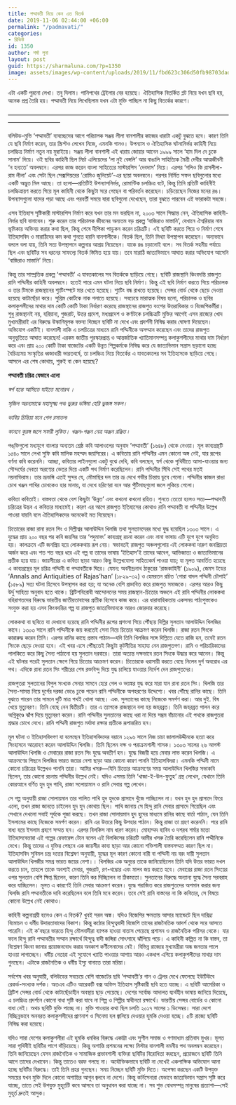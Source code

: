 ```yaml
---
title: পদ্মাবতী নিয়ে কেন এত বিতর্ক
date: 2019-11-06 02:44:00 +06:00
permalink: "/padmavati/"
categories:
- রিভিউ
id: 1350
author: শর্মা লুনা
layout: post
guid: https://sharmaluna.com/?p=1350
image: assets/images/wp-content/uploads/2019/11/fbd623c306d50fb98703dadd367ce4bb.jpg
---
```


এটা একটি পুরনো লেখা। তবু দিলাম। পানিপথের ট্রেইলার বের হয়েছে। ঐতিহাসিক বিতর্কিত প্লট নিয়ে যখন ছবি হয়, অনেক প্রশ্ন তৈরি হয়। পদ্মাবতী নিয়ে লিখেছিলাম যখন এটা মুক্তি পাচ্ছিল না কিছু বিতর্কের কারণে।

————————————————————————————————————————————–

বলিউড-মুভি ‘পদ্মাবতী’ ব্যবচ্ছেদের আগে পরিচালক সঞ্জয় লীলা বানশালীর কাজের ধারাটা একটু বুঝতে হবে। কারণ তিনি যে ছবি নির্মাণ করেন, তার স্ক্রিপ্টও লেখেন নিজে, এমনকি গানও। উপন্যাস ও ঐতিহাসিক ঘটনানির্ভর কাহিনী নিয়ে চলচ্চিত্র নির্মাণ নতুন নয় মুম্বাইয়ে। সঞ্জয় লীলা বানশালী এই ধারায় জোয়ার আনেন ১৯৯৯ সালে ‘হাম দিল দে চুকে সানাম’ দিয়ে। ওই ছবির কাহিনী ছিল মির্চা এলিয়েদের ‘লা নুই বেঙ্গলি’ আর বাঙালি সাহিত্যিক মৈত্রী দেবীর আত্মজীবনী ‘ন হন্যতে’ অবলম্বনে। এরপর কাজ করেন বাংলা সাহিত্যের মাস্টারপিস ‘দেবদাস’ নিয়ে। এরপর ‘গলিও কি রাসলীলা-রাম লীলা’ এবং সেটা ছিল সেক্সপিয়রের ‘রোমিও জুলিয়েট’-এর ছায়া অবলম্বনে। পরপর নির্মিত সফল ছবিগুলোর মধ্যে একটি অদ্ভুত মিল আছে। তা হলো—প্রতিটিই উপন্যাসনির্ভর, রোমান্টিক চলচ্চিত্র বটে, কিন্তু তিনি প্রতিটি কাহিনীই চলচ্চিত্রায়ণ করতে গিয়ে মূল কাহিনী থেকে কিছুটা সরে গেছেন বা পরিবর্তন করেছেন। চড়িয়েছেন নিজের মনের রঙ। উপন্যাসগুলো যাদের পড়া আছে এবং পরবর্তী সময়ে যারা ছবিগুলো দেখেছেন, তারা বুঝতে পারবেন এই ফারাকটা সহজে।

এসব ইতিহাস সৃষ্টিকারী মাস্টারপিস নির্মাণ করে যখন তার মন ভরছিল না, ২০০৩ সালে সিদ্ধান্ত নেন, ঐতিহাসিক কাহিনী-নির্ভর ছবি বানাবেন। শুরু করেন তার পরিচালক জীবনের অন্যতম বড় প্রকল্প ‘বাজিরাও মাস্তানি’, যেখানে ঐশ্বরিয়ার নাম ভূমিকায় অভিনয় করার কথা ছিল, কিন্তু শেষে দীপিকা পাডুকন করেন চরিত্রটি। এই ছবিটি করতে গিয়ে ও নির্মাণ শেষে ইতিহাসবিদ ও মারাঠিদের কম কথা শুনতে হয়নি বানশালীকে। বিতর্ক ছিল, তিনি মিথ্যা উপস্থাপন করেছেন। অন্যভাবে বললে বলা যায়, তিনি সত্য উপস্থাপনে কল্পনার আশ্রয় নিয়েছেন। যাকে রঙ চড়ানোই বলে। সব বিতর্ক সহনীয় পর্যায়ে ছিল এবং ছবিটির সব ধরনের সাফল্যে বিতর্ক স্তিমিত হয়ে যায়। তবে মারাঠি জাত্যভিমানে আঘাত করার অভিযোগ আসেনি ‘বাজিরাও মাস্তানি’ নিয়ে।

কিন্তু তার সাম্প্রতিক প্রকল্প ‘পদ্মাবতী’ এ যাবতকালের সব বিতর্ককে ছাড়িয়ে গেছে। ছবিটি রাজস্থানি কিংবদন্তি রাজপুত রানি পদ্মিনীর কাহিনী অবলম্বনে। হতেই পারে এমন ঘটনা নিয়ে ছবি নির্মাণ। কিন্তু এই ছবি নির্মাণ করতে গিয়ে পরিচালক ও তার টিমকে রাজস্থানের শ্যুটিংস্পটে মার খেতে হয়েছে। শ্যুটিং বন্ধ রাখতে হয়েছে। সেন্সর বোর্ড থেকে ছেড়ে দেওয়া হয়েছে কাটাছেঁড়া করে। সুপ্রিম কোর্টকে নাক গলাতে হয়েছে। সবচেয়ে মারাত্মক বিষয় হলো, পরিচালক ও ছবির কলাকুশলীদের মাথার দাম কোটি কোটি টাকা নির্ধারণ করেছে রাজস্থানের রাজপুত বংশের উত্তরাধিকার ও বিজেপিকর্মীরা। শুধু রাজস্থানই নয়, হরিয়ানা, গুজরাট, উত্তর প্রদেশ, মধ্যপ্রদেশ ও কর্ণাটকে চলচ্চিত্রটি মুক্তির আগেই এসব রাজ্যের খোদ মুখ্যমন্ত্রীরাই এর বিরুদ্ধে উস্কানিমূলক বক্তব্য দিচ্ছেন ছবিটি না দেখে এবং প্রদর্শনী নিষিদ্ধ করার ঘোষণা দিয়েছেন। অভিযোগ একটিই। বানশালী নাকি এ চলচিত্রের মাধ্যমে রানি পদ্মিনীকে অসম্মান করেছেন এবং তাদের রাজপুত অনুভূতিতে আঘাত করেছেন! এরকম জাতীয় পুরস্কারপ্রাপ্ত ও আন্তর্জাতিক খ্যাতিমানসম্পন্ন কলাকুশলীদের মাথার দাম নির্ধারণ করে এবং প্রায় ২০০ কোটি টাকা বাজেটের একটি উন্নত শিল্পকর্মকে নিষিদ্ধ করে যে জাত্যভিমান সন্ত্রাস ছড়ানো হচ্ছে বৈচিত্র্যময় সংস্কৃতির ধ্বজাধারী ভারতবর্ষে, তা চলচ্চিত্র নিয়ে বিতর্কের এ যাবতকালের সব ইতিহাসকে ছাড়িয়ে গেছে। আসলে এর শেষ কোথায়, শুরুই বা কেন হয়েছে?

**পদ্মাবতী চরিত্র যেভাবে এলো**

_স্বর্গ হন্তে আসিতে যাইতে মনোরথ ।_

_সৃজিল অরন্যমাঝে মহাসূক্ষ্ম পথ৷ ভুরুর ভঙ্গিমা হেরি ভুজঙ্গ সকল।_

_ভাবিয় চিন্তিয়া মনে গেল রসাতল৷_

_কাননে কুরঙ্গ জলে সফরী লুকিত। খঞ্জন-গঞ্জন নেত্র অঞ্জন রঞ্জিত ৷_

পঙ্‌ক্তিগুলো মধ্যযুগে বাংলার অন্যতম শ্রেষ্ঠ কবি আলাওলের অনুবাদ ‌’পদ্মাবতী’ (১৬৪৮) থেকে নেওয়া। মূল কাব্যগ্রন্থটি ১৫৪০ সালে লেখা সুফি কবি মালিক মহম্মদ জয়সিরের। এ কবিতায় রানি পদ্মিনীর এমন কোনো অঙ্গ নেই, যার রূপের বর্ণনা কবি করেননি। আচ্ছা, কবিতার লাইনগুলো একটু বুঝে দেখি, কবি বলছেন, স্বর্গ থেকে পৃথিবীতে আসা-যাওয়ার জন্য সৌন্দর্যের দেবতা অরণ্যের ভেতর দিয়ে একটি পথ নির্মাণ করেছিলেন। রানি পদ্মিনীর সিঁথি সেই পথের মতই নয়নাভিরাম। তার ভ্রূভঙ্গি এতই সুন্দর যে, মৌমাছির দল তার ভ্রূ দেখে গভীর চিন্তায় ডুবে গেলো। পদ্মিনীর কাজল রাঙা চোখ খঞ্জন পাখির চোখকেও হার মানায়, যা দেখে হরিণেরা বনে আর পুঁটিমাছগুলো জলে লুকিয়ে গেলো।

কবিতা কবিতাই। বাস্তবতা থেকে বেশ কিছুটা ‘উন্নত’ এবং কখনো কখনো রহিত। শুনতে তেতো হলেও সত্য—পদ্মাবতী চরিত্রের উদ্ভব এ কবিতার মাধ্যমেই। কারণ এর আগে রাজপুত ইতিহাসের কোথাও রানি পদ্মাবতী বা পদ্মিনীর উল্লেখ পাওয়া যায়নি বলে ঐতিহাসিকদের অনেকেই মত দিয়েছেন।

চিতোরের রাজা রানা রতন সিং ও দিল্লীশ্বর আলাউদ্দিন খিলজি তথা সুলতানদেরর মধ্যে যুদ্ধ হয়েছিল ১৩০৩ সালে। এ যুদ্ধের প্রায় ২০০ বছর পর কবি জয়সির তার ‘পদুমাবৎ’ কাব্যগ্রন্থ রচনা করেন এবং নানা ভাষায় এটি যুগে যুগে অনূদিত হয়। কালক্রমে এটি জনপ্রিয় হয়ে লোককথায় রূপ নেয়। স্বভাবতই রাজপুত অঞ্চলগুলোয় এই লোককথা দারুণ জনপ্রিয়তা অর্জন করে এবং শত শত বছর ধরে এই গল্প বা তাদের ভাষায় ‘ইতিহাস’ই তাদের আবেগ, আভিজাত্য ও জাত্যভিমানের প্রতীক হয়ে যায়। জায়সীরের এ কবিতা ছাড়া আরও কিছু উল্লেখযোগ্য সাহিত্যকর্ম পাওয়া যায়; যা মূলত আবর্তিত হয়েছে এ কাব্যগ্রন্থের মূল চরিত্র পদ্মিনী বা পদ্মাবতীকে ঘিরে। যেমন: অবনীন্দ্রনাথ ঠাকুরের ‘রাজকাহিনী’ (১৯০৯), জেমস টডের ‘Annals and Antiquities of Rajas’han’ (১৮২৯-৩২) ও হেমরতন রচিত ‘গোরা বাদল পদ্মিনী চৌপাই’ (১৫৮৯) সত্য ঘটনা হিসেবে উপস্থাপন করা হয়; যা অনেক বেশি প্রভাবিত করে রাজপুত সমাজকে। এরপর আরও কিছু উর্দু সাহিত্য অনুবাদ হতে থাকে। ব্রিটিশবিরোধী আন্দোলনের সময় রাজস্থান-চিতোর অঞ্চলে এই রানি পদ্মিনীর লোককথা বহিরাগতদের বিরুদ্ধে ভারতীয় জাতীয়তাবাদের প্রতীক হিসেবে কাজ করে। এর ধারাবাহিকতায় একসময় পাঠ্যপুস্তকেও সংযুক্ত করা হয় এসব কিংবদন্তির গল্প যা রাজপুত জাত্যভিমানকে আরও জোরদার করেছে।

লোককথা বা ছবিতে যা দেখানো হয়েছে রানি পদ্মিনীর রূপের প্রশংসা গিয়ে পৌঁছায় দিল্লির সুলতান আলাউদ্দিন খিলজির কানে। ১৩০৩ সালে রানি পদ্মিনীকে জয় করতেই সেনা নিয়ে চিতোর আক্রমণ করেন খিলজি। রাজা রতন সিংকে কারারুদ্ধ করেন তিনি। এরপর রানির কাছে প্রস্তাব পাঠান—যদি তিনি খিলজির সঙ্গে দিল্লিতে যেতে রাজি হন, তবেই রতন সিংকে ছেড়ে দেওয়া হবে। এই খবর এসে পৌঁছতেই কিছুটা কূটনীতির সাহায্য নেন রাজপুতগণ। রানি ও পরিচারিকাদের পালকিতে করে কিছু সৈন্য পাঠানো হয় সুলতান দরবারে। তারা অত্যন্ত দক্ষভাবে রতন সিংকে উদ্ধার করে আনেন। কিন্তু এই ঘটনার পরেই সুলতান ক্ষেপে গিয়ে চিতোর আক্রমণ করেন। চিতোরকে ধরাসায়ী করতে বেছে নিলেন দুর্গ অবরোধ এর পথ। এদিকে রানা রতন সিং শরীরের শেষ রক্তবিন্দু দিয়ে যুদ্ধ চালিয়ে যাওয়ার নির্দেশ দেন রাজপুতদের।

রাজপুতরা সুলতানের বিপুল সংখ্যক সেনার সামনে হেরে গেল ও ভয়ঙ্কর যুদ্ধ করে মারা যান রানা রতন সিং। খিলজি তার সৈন্য-সামন্ত নিয়ে দুর্গের দরজা ভেঙে ঢুকে পড়েন রানি পদ্মিনীকে অপহরণের উদ্দেশ্যে। খবর পৌঁছে রানির কাছে। তিনি বুঝতে পারেন তার সামনে দুটি মাত্র পথই খোলা আছে। এক. সুলতানের কাছে নিজেকে সমর্পণ করা। আর দুই. বিষ খেয়ে মৃত্যুবরণ। তিনি বেছে নেন দ্বিতীয়টি। তার এ ত্যাগকে রাজস্থানে বলা হয় জহরব্রত। তিনি জহরব্রত পালন করে অগ্নিকুণ্ডে ঝাঁপ দিয়ে মৃত্যুবরণ করেন। রানি পদ্মিনীর সুলতানের কাছে ধরা না দিয়ে সম্ভ্রম বাঁচানোর এই পথকে রাজপুতরা শ্রদ্ধার চোখে দেখে। রানি পদ্মিনী রাজপুত মর্যাদা রক্ষার প্রতীকে রূপান্তরিত হন।

মূল ঘটনা ও ইতিহাসবিদগণ যা বলেছেন ইতিহাসবিদদের বয়ানে ১২৯৬ সালে নিজ চাচা জালালউদ্দীনকে হত্যা করে সিংহাসনে আরোহণ করেন আলাউদ্দিন খিলজি। তিনি ছিলেন দক্ষ ও পরাক্রমশালী শাসক। ১৩০৩ সালের ২৬ আগস্ট আলাউদ্দিন খিলজি ও মেবারের রাজা রতন সিং যুদ্ধে অবতীর্ণ হন। যুদ্ধে বিজয়ী হয়ে মেবার লাভ করেন খিলজি। এ আক্রমণের পিছনে খিলজির ভারত জয়ের নেশা ছাড়া আর কোনো কারণ পাননি ইতিহাসবিদরা। এমনকি পদ্মিনী নামে কোনো চরিত্রের উল্লেখও পাননি তারা। আমির খসরু—যিনি চিতোর আক্রমণের সময় আলাউদ্দিন খিলজির সভাকবি ছিলেন, তার কোনো রচনায় পদ্মিনীর উল্লেখ নেই। যদিও এসময় তিনি ‘খাজা-ই-উল-ফুতুহ’ গ্রন্থ লেখেন, যেখানে তিনি কোরআনে বর্ণিত হুদ হুদ পাখি, রাজা সলোয়ামান ও রানি সেবার গল্প লেখেন।

সে গল্প অনুযায়ী রাজা সোলায়মান তার পালিত পাখি হুদ হুদকে প্রাসাদে খুঁজে পাচ্ছিলেন না। যখন হুদ হুদ প্রাসাদে ফিরে এলো, তখন রাজা জানতে চাইলেন হুদ হুদ কোথায় ছিল। পাখি জানায় সে হিন্দু রানি সেবার প্রাসাদে গিয়েছিল এবং সেখানে দেখলো সবাই সূর্যকে পূজা করছে। তখন রাজা সোলায়মান হুদ হুদের মাধ্যমে রানির কাছে বার্তা পাঠান, যেন তিনি ইসলামের কাছে নিজেকে সমর্পণ করেন। রানি এর উত্তরে কিছু উপহার পাঠান। কিন্তু রাজা তা গ্রহণ করেননি। পরে রানি বাধ্য হয়ে ইসলাম গ্রহণে সম্মত হন। এরপর বিলকিস নাম ধারণ করেন। মোহাম্মদ হাবিব ও দশরথ শর্মার মতো ইতিহাসবেত্তারা এই গল্পের রেফারেন্স টেনে বলেন এই বিলকিসের চরিত্রটি আমীর খসরু তৈরি করেছিলেন রানি পদ্মীনিকে দেখে। কিন্তু তাদের এ যুক্তির পেছনে এক জায়সীর কাব্য ছাড়া আর কোনো শক্তিশালী বাস্তবসম্মত কারণ ছিল না। ইতিহাসবিদ সুবিমল চন্দ্র দত্তের বিশ্লেষণ অনুযায়ী, যুদ্ধের মূল কারণ কোনো নারী বা পদ্মিনী নয় বরং দায়ী সুলতান আলাউদ্দিন খিলজীর সমগ্র ভারত জয়ের নেশা।। খিলজির এক অনুচর তাকে জানিয়েছিলেন তিনি যদি উত্তর ভারত দখল করতে চান, তাহলে তাকে অবশ্যই মেবার, গুজরাট, রণ-থম্ভোর এবং মালব জয় করতে হবে। মেবারের রাজা রতন সিংয়ের ওপর সুলতান বেশি ক্ষিপ্ত ছিলেন, কারণ তিনি কর দিচ্ছিলেন না ঠিকমতো। সুলতানের বিরুদ্ধে অন্যান্য যুদ্ধে সৈন্য সরবরাহ করে যাচ্ছিলেন। মূলত এ কারণেই তিনি মেবার আক্রমণ করেন। যুদ্ধে পরাজিত করে রাজপুতদের অপমান করার জন্য খিলজি রানি পদ্মাবতীকে দাবি করেছিলেন বলে তিনি মনে করেন। তবে সেই রানি বাস্তবের না কি কবিতার, সে বিষয়ে কোনো উল্লেখ নেই কোথাও।

কাহিনী কল্পনাশ্রয়ী হলেও কেন এ বিতর্ক? খুবই সরল অঙ্ক। যদিও বিজেপির ক্ষমতায় আসার ম্যান্ডেটে ছিল দারিদ্র্য বিমোচন ও ধর্মীয় উদারতাবাদের বিকাশ। কিন্তু কঠোর হিন্দুত্ববাদী বিজেপি তাদের রাজনৈতিক আদর্শ থেকে সরে আসতে পারেনি। এই ক’বছরে ভারতে হিন্দু মৌলবাদীরা ব্যাপক হাওয়া বাতাস পেয়েছে প্রশাসন ও রাজনৈতিক পরিসর থেকে। যার ফলে হিন্দু রানি পদ্মাবতীর সম্মান রক্ষার্থে হিন্দুত্ব বাদী জঙ্গিরা সোৎসাহে ঝাঁপিয়ে পড়ে। এ কাহিনী কল্পিত না কি বাস্তব, তা বিশ্লেষণ কিংবা জানার প্রয়োজনবোধ করার অবকাশ কর্ণীসেনাদের নেই। বিভিন্ন রাজ্যের মুখ্যমন্ত্রীরা অন্ধ জনতার পালে হাওয়া লাগাচ্ছেন। ধর্মীয় নেতারা এই সুযোগে খ্যাতি পাওয়ার আশায় আরও একধাপ এগিয়ে কলাকুশলীদের মাথার দাম গুনছেন। এটাকে রাজনৈতিক ও ধর্মীয় ইস্যু বানাতে তারা মরিয়া।

সর্বশেষ খবর অনুযায়ী, বলিউডের সবচেয়ে বেশি বাজেটের ছবি ‘পদ্মাবতী’র গান ও ট্রেলর দেখে ফেলেছে ইউটিউবে রেকর্ড-সংখ্যক দর্শক। অতএব এটিও আরেকটি বক্স অফিস ইতিহাস সৃষ্টিকারী ছবি হতে যাচ্ছে। এ ছবিটি আমেরিকা ও ব্রিটিশ সেন্সর বোর্ড থেকে কাটাছেঁড়াহীন অবস্থায় ছাড় পেয়েছে। দেশের সর্বোচ্চ আদালত দ্ব্যর্থহীন ভাষায় জানিয়ে দিয়েছে, এ চলচ্চিত্র প্রদর্শনে কোনো বাধা সৃষ্টি করা যাবে না শিল্প ও শিল্পীর স্বাধীনতা রক্ষার্থে। ভারতীয় সেন্সর বোর্ডের ও কোনো বাধা নেই। অথচ ছবিটি মুক্তি পাচ্ছে না। মুক্তি পাওয়ার কথা ছিল চলতি ২০১৭ সালের ১ ডিসেম্বর। সারা দেশে বিচ্ছিন্নভাবে অনবরত কলাকুশলীদের প্রাণনাশ ও সিনেমা হল জ্বালিয়ে দেওয়ার হুমকি দেওয়া হচ্ছে। ৫টি রাজ্যে ছবিটি নিষিদ্ধ করা হয়েছে।

যদিও সারা দেশের কলাকুশলীরা এই হুমকি ধমকির বিরুদ্ধে একাট্টা এবং সুশীল সমাজ ও গণমাধ্যম প্রতিবাদ মুখর। মূলত সারা পৃথিবীই ছবিটির পাশে দাঁড়িয়েছে। কিন্তু অশান্তি প্রশমনের লক্ষ্যে মিস্টার বানশালী নমনীয় পথ অবলম্বন করেছেন। তিনি জানিয়েছেন যেসব রাজনৈতিক ও সামাজিক প্রভাবশালী ব্যক্তিরা ছবিটির বিরোধিতা করছেন, প্রয়োজনে ছবিটি তিনি আগে তাদের দেখাবেন। কিন্তু তাতেও বরফ গলছে না। অযৌক্তিকভাবে ছবিটি না দেখেই একপাক্ষিক অভিযোগ আনা হচ্ছে ছবিটির বিরুদ্ধে। তাই তিনি প্রহর গুনছেন। সময় নিচ্ছেন ছবিটি মুক্তি দিতে। অপেক্ষা করছেন একটি উপযুক্ত সময়ের যখন মুক্তি দিলে কোনো অশান্তির আগুন জ্বলবে না দেশে। কিন্তু কর্নিসেনারা যেভাবে জাত্যভিমান সন্ত্রাস সৃষ্টি করে যাচ্ছে, তাতে সেই উপযুক্ত মুহূর্তটি কবে আসবে তা অনুধাবন করা যাচ্ছে না। সব শুভ বোধসম্পন্ন মানুষের প্রত্যাশা—সেই মুহূর্ত দ্রুতই আসুক।
